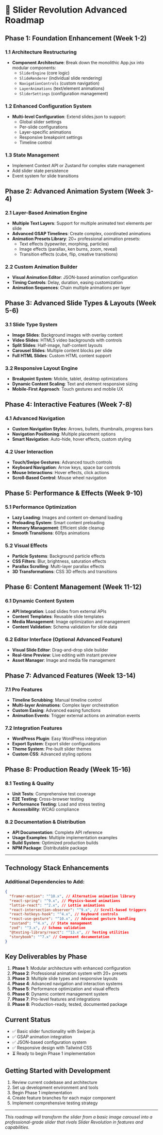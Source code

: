 # 🚀 Slider Revolution Advanced Roadmap

## **Phase 1: Foundation Enhancement (Week 1-2)**

### 1.1 Architecture Restructuring
- **Component Architecture**: Break down the monolithic App.jsx into modular components:
  - `SliderEngine` (core logic)
  - `SlideRenderer` (individual slide rendering)
  - `NavigationControls` (custom navigation)
  - `LayerAnimations` (text/element animations)
  - `SliderSettings` (configuration management)

### 1.2 Enhanced Configuration System
- **Multi-level Configuration**: Extend slides.json to support:
  - Global slider settings
  - Per-slide configurations
  - Layer-specific animations
  - Responsive breakpoint settings
  - Timeline control

### 1.3 State Management
- Implement Context API or Zustand for complex state management
- Add slider state persistence
- Event system for slide transitions

## **Phase 2: Advanced Animation System (Week 3-4)**

### 2.1 Layer-Based Animation Engine
- **Multiple Text Layers**: Support for multiple animated text elements per slide
- **Advanced GSAP Timelines**: Create complex, coordinated animations
- **Animation Presets Library**: 20+ professional animation presets:
  - Text effects (typewriter, morphing, particles)
  - Image effects (parallax, ken burns, zoom, reveal)
  - Transition effects (cube, flip, creative transitions)

### 2.2 Custom Animation Builder
- **Visual Animation Editor**: JSON-based animation configuration
- **Timing Controls**: Delay, duration, easing customization
- **Animation Sequences**: Chain multiple animations per layer

## **Phase 3: Advanced Slide Types & Layouts (Week 5-6)**

### 3.1 Slide Type System
- **Image Slides**: Background images with overlay content
- **Video Slides**: HTML5 video backgrounds with controls
- **Split Slides**: Half-image, half-content layouts
- **Carousel Slides**: Multiple content blocks per slide
- **Full HTML Slides**: Custom HTML content support

### 3.2 Responsive Layout Engine
- **Breakpoint System**: Mobile, tablet, desktop optimizations
- **Dynamic Content Scaling**: Text and element responsive sizing
- **Mobile-First Approach**: Touch gestures and mobile UX

## **Phase 4: Interactive Features (Week 7-8)**

### 4.1 Advanced Navigation
- **Custom Navigation Styles**: Arrows, bullets, thumbnails, progress bars
- **Navigation Positioning**: Multiple placement options
- **Smart Navigation**: Auto-hide, hover effects, custom styling

### 4.2 User Interaction
- **Touch/Swipe Gestures**: Advanced touch controls
- **Keyboard Navigation**: Arrow keys, space bar controls
- **Mouse Interactions**: Hover effects, click actions
- **Scroll-Based Control**: Mouse wheel navigation

## **Phase 5: Performance & Effects (Week 9-10)**

### 5.1 Performance Optimization
- **Lazy Loading**: Images and content on-demand loading
- **Preloading System**: Smart content preloading
- **Memory Management**: Efficient slide cleanup
- **Smooth Transitions**: 60fps animations

### 5.2 Visual Effects
- **Particle Systems**: Background particle effects
- **CSS Filters**: Blur, brightness, saturation effects
- **Parallax Scrolling**: Multi-layer parallax effects
- **3D Transformations**: CSS 3D effects and transitions

## **Phase 6: Content Management (Week 11-12)**

### 6.1 Dynamic Content System
- **API Integration**: Load slides from external APIs
- **Content Templates**: Reusable slide templates
- **Media Management**: Image optimization and management
- **Content Validation**: Schema validation for slide data

### 6.2 Editor Interface (Optional Advanced Feature)
- **Visual Slide Editor**: Drag-and-drop slide builder
- **Real-time Preview**: Live editing with instant preview
- **Asset Manager**: Image and media file management

## **Phase 7: Advanced Features (Week 13-14)**

### 7.1 Pro Features
- **Timeline Scrubbing**: Manual timeline control
- **Multi-layer Animations**: Complex layer orchestration
- **Custom Easing**: Advanced easing functions
- **Animation Events**: Trigger external actions on animation events

### 7.2 Integration Features
- **WordPress Plugin**: Easy WordPress integration
- **Export System**: Export slider configurations
- **Theme System**: Pre-built slider themes
- **Custom CSS**: Advanced styling options

## **Phase 8: Production Ready (Week 15-16)**

### 8.1 Testing & Quality
- **Unit Tests**: Comprehensive test coverage
- **E2E Testing**: Cross-browser testing
- **Performance Testing**: Load and stress testing
- **Accessibility**: WCAG compliance

### 8.2 Documentation & Distribution
- **API Documentation**: Complete API reference
- **Usage Examples**: Multiple implementation examples
- **Build System**: Optimized production builds
- **NPM Package**: Distributable package

---

## **Technology Stack Enhancements**

### Additional Dependencies to Add:
```json
{
  "framer-motion": "^10.x", // Alternative animation library
  "react-spring": "^9.x", // Physics-based animations  
  "lottie-react": "^2.x", // Lottie animations
  "react-intersection-observer": "^9.x", // Scroll-based triggers
  "react-hotkeys-hook": "^4.x", // Keyboard controls
  "react-use-gesture": "^10.x", // Advanced gesture handling
  "zustand": "^4.x", // State management
  "zod": "^3.x", // Schema validation
  "@testing-library/react": "^13.x", // Testing utilities
  "storybook": "^7.x" // Component documentation
}
```

## **Key Deliverables by Phase**

1. **Phase 1**: Modular architecture with enhanced configuration
2. **Phase 2**: Professional animation system with 20+ presets
3. **Phase 3**: Multiple slide types and responsive layouts
4. **Phase 4**: Advanced navigation and interaction systems
5. **Phase 5**: Performance optimization and visual effects
6. **Phase 6**: Dynamic content management system
7. **Phase 7**: Pro-level features and integrations
8. **Phase 8**: Production-ready, tested, documented package

## **Current Status**

- ✅ Basic slider functionality with Swiper.js
- ✅ GSAP animation integration
- ✅ JSON-based configuration system
- ✅ Responsive design with Tailwind CSS
- ⏳ Ready to begin Phase 1 implementation

## **Getting Started with Development**

1. Review current codebase and architecture
2. Set up development environment and tools
3. Begin Phase 1 implementation
4. Create feature branches for each major component
5. Implement comprehensive testing strategy

---

*This roadmap will transform the slider from a basic image carousel into a professional-grade slider that rivals Slider Revolution in features and capabilities.*
